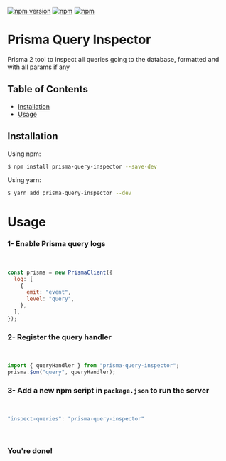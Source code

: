 [![npm version](https://badge.fury.io/js/prisma-query-inspector.svg)](https://badge.fury.io/js/prisma-query-inspector)
[![npm](https://img.shields.io/npm/dt/prisma-query-inspector.svg)](https://www.npmjs.com/package/prisma-query-inspector) 
[![npm](https://img.shields.io/npm/l/prisma-query-inspector.svg)](LICENSE)

# Prisma Query Inspector

Prisma 2 tool to inspect all queries going to the database, formatted and with all params if any

## Table of Contents

- [Installation](#installing)
- [Usage](#usage)

## Installation

Using npm:

```bash
$ npm install prisma-query-inspector --save-dev
```

Using yarn:

```bash
$ yarn add prisma-query-inspector --dev
```

# Usage

### 1- Enable Prisma query logs
<br>

```js
const prisma = new PrismaClient({
  log: [
    {
      emit: "event",
      level: "query",
    },
  ],
});
```

### 2- Register the query handler
<br>

```js
import { queryHandler } from "prisma-query-inspector";
prisma.$on("query", queryHandler);
```

### 3- Add a new npm script in `package.json` to run the server
<br>

```js
"inspect-queries": "prisma-query-inspector"
```
<br>

### You're done!

